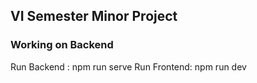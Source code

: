 ## VI Semester Minor Project

### Working on Backend
Run Backend : npm run serve
Run Frontend: npm run dev